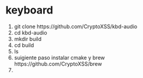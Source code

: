 # keyboard
<ol>
  <li>git clone https://github.com/CryptoXSS/kbd-audio</li>
    <li>cd kbd-audio</li>
      <li>mkdir build</li>
        <li>cd build</li>
          <li>ls</li>
            <li>suigiente paso instalar cmake y brew https://github.com/CryptoXSS/brew</li>
              <li>
                </ol>
